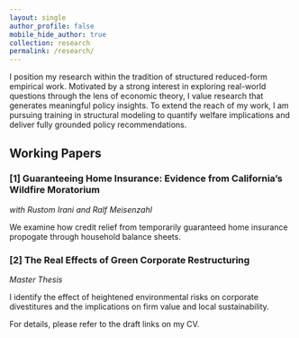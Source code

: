 ```yaml
---
layout: single
author_profile: false
mobile_hide_author: true
collection: research
permalink: /research/
---
```

I position my research within the tradition of structured reduced-form empirical work. Motivated by a strong interest in exploring real-world questions through the lens of economic theory, I value research that generates meaningful policy insights. To extend the reach of my work, I am pursuing training in structural modeling to quantify welfare implications and deliver fully grounded policy recommendations.



## Working Papers

### [1] Guaranteeing Home Insurance: Evidence from California’s Wildfire Moratorium
*with Rustom Irani and Ralf Meisenzahl*

We examine how credit relief from temporarily guaranteed home insurance propogate through household balance sheets.

### [2] The Real Effects of Green Corporate Restructuring
*Master Thesis*

I identify the effect of heightened environmental risks on corporate divestitures and the implications on firm value and local sustainability.

For details, please refer to the draft links on my CV.
